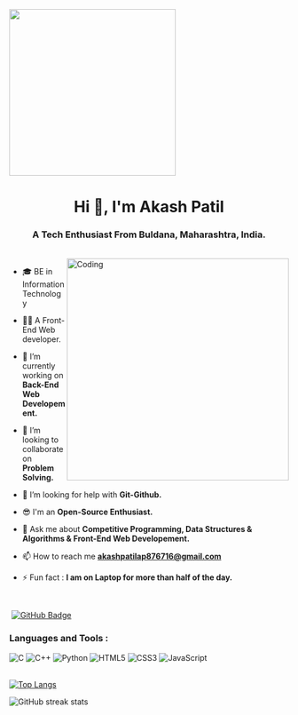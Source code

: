 <img align="center" height="300" src="https://media-exp1.licdn.com/dms/image/C4E1BAQE9vAl_uYWIgA/company-background_10000/0/1571244669228?e=2147483647&v=beta&t=X7Kc1hae7ekWmOd7tI1rWzq0Og1Qb5d5EP3cr87LgCQ">
<h1 align="center">Hi 👋, I'm Akash Patil</h1>
<h3 align="center">A Tech Enthusiast From Buldana, Maharashtra, India.</h3>

<br>

<img align="right" alt="Coding" width="400" src="https://cdn.dribbble.com/users/1162077/screenshots/3848914/programmer.gif">

- 🎓 BE in Information Technology 

- 👨‍💻 A Front-End Web developer.

- 🔭 I’m currently working on **Back-End Web Developement.**

- 👯 I’m looking to collaborate on **Problem Solving.**

- 🤝 I’m looking for help with **Git-Github.**

- 😎 I'm an **Open-Source Enthusiast.**

- 💬 Ask me about **Competitive Programming, Data Structures & Algorithms & Front-End Web Developement.**

- 📫 How to reach me **akashpatilap876716@gmail.com**

- ⚡ Fun fact : **I am on Laptop for more than half of the day.**


<br>


<p align="left"> <img src="https://komarev.com/ghpvc/?username=akashpatilx7&label=profile%20views&color=0e75b6&style=flat" alt="" /> 
<a href="https://github.com/m-sehrawat?tab=followers"><img src="https://img.shields.io/github/followers/akashpatilx7?label=Followers&style=social" alt="GitHub Badge"></a>
</p>








<h3 align="left">Languages and Tools :</h3>
<div align="left">
<img alt="C" src="https://img.shields.io/badge/C-00599C?style=for-the-badge&logo=c&logoColor=white"/>
<img alt="C++" src="https://img.shields.io/badge/C%2B%2B-00599C?style=for-the-badge&logo=c%2B%2B&logoColor=white"/> 
<img alt="Python" src="https://img.shields.io/badge/Python-FFD43B?style=for-the-badge&logo=python&logoColor=blue"/>
<img alt="HTML5" src="https://img.shields.io/badge/html5-%23E34F26.svg?style=for-the-badge&logo=html5&logoColor=white"/>
<img alt="CSS3" src="https://img.shields.io/badge/css3-%231572B6.svg?style=for-the-badge&logo=css3&logoColor=white"/> 
<img alt="JavaScript" src="https://img.shields.io/badge/javascript-%23323330.svg?style=for-the-badge&logo=javascript&logoColor=%23F7DF1E"/> 

</div>

<br>


[![Top Langs](https://github-readme-stats.vercel.app/api/top-langs/?username=akashpatilx7)](https://github.com/anuraghazra/github-readme-stats)



![GitHub streak stats](https://github-readme-streak-stats.herokuapp.com/?user=akashpatilx7)
  

